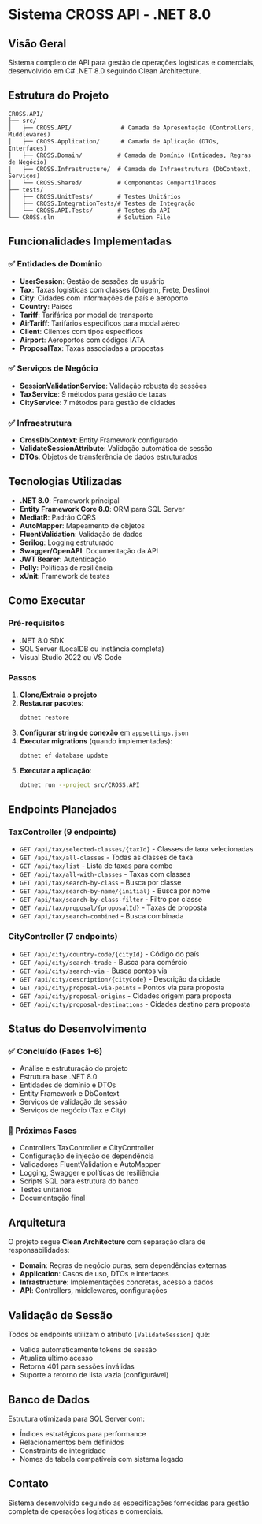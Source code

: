 # Sistema CROSS API - .NET 8.0

## Visão Geral
Sistema completo de API para gestão de operações logísticas e comerciais, desenvolvido em C# .NET 8.0 seguindo Clean Architecture.

## Estrutura do Projeto

```
CROSS.API/
├── src/
│   ├── CROSS.API/              # Camada de Apresentação (Controllers, Middlewares)
│   ├── CROSS.Application/      # Camada de Aplicação (DTOs, Interfaces)
│   ├── CROSS.Domain/          # Camada de Domínio (Entidades, Regras de Negócio)
│   ├── CROSS.Infrastructure/  # Camada de Infraestrutura (DbContext, Serviços)
│   └── CROSS.Shared/          # Componentes Compartilhados
├── tests/
│   ├── CROSS.UnitTests/       # Testes Unitários
│   ├── CROSS.IntegrationTests/# Testes de Integração
│   └── CROSS.API.Tests/       # Testes da API
└── CROSS.sln                  # Solution File
```

## Funcionalidades Implementadas

### ✅ Entidades de Domínio
- **UserSession**: Gestão de sessões de usuário
- **Tax**: Taxas logísticas com classes (Origem, Frete, Destino)
- **City**: Cidades com informações de país e aeroporto
- **Country**: Países
- **Tariff**: Tarifários por modal de transporte
- **AirTariff**: Tarifários específicos para modal aéreo
- **Client**: Clientes com tipos específicos
- **Airport**: Aeroportos com códigos IATA
- **ProposalTax**: Taxas associadas a propostas

### ✅ Serviços de Negócio
- **SessionValidationService**: Validação robusta de sessões
- **TaxService**: 9 métodos para gestão de taxas
- **CityService**: 7 métodos para gestão de cidades

### ✅ Infraestrutura
- **CrossDbContext**: Entity Framework configurado
- **ValidateSessionAttribute**: Validação automática de sessão
- **DTOs**: Objetos de transferência de dados estruturados

## Tecnologias Utilizadas

- **.NET 8.0**: Framework principal
- **Entity Framework Core 8.0**: ORM para SQL Server
- **MediatR**: Padrão CQRS
- **AutoMapper**: Mapeamento de objetos
- **FluentValidation**: Validação de dados
- **Serilog**: Logging estruturado
- **Swagger/OpenAPI**: Documentação da API
- **JWT Bearer**: Autenticação
- **Polly**: Políticas de resiliência
- **xUnit**: Framework de testes

## Como Executar

### Pré-requisitos
- .NET 8.0 SDK
- SQL Server (LocalDB ou instância completa)
- Visual Studio 2022 ou VS Code

### Passos
1. **Clone/Extraia o projeto**
2. **Restaurar pacotes**:
   ```bash
   dotnet restore
   ```
3. **Configurar string de conexão** em `appsettings.json`
4. **Executar migrations** (quando implementadas):
   ```bash
   dotnet ef database update
   ```
5. **Executar a aplicação**:
   ```bash
   dotnet run --project src/CROSS.API
   ```

## Endpoints Planejados

### TaxController (9 endpoints)
- `GET /api/tax/selected-classes/{taxId}` - Classes de taxa selecionadas
- `GET /api/tax/all-classes` - Todas as classes de taxa
- `GET /api/tax/list` - Lista de taxas para combo
- `GET /api/tax/all-with-classes` - Taxas com classes
- `GET /api/tax/search-by-class` - Busca por classe
- `GET /api/tax/search-by-name/{initial}` - Busca por nome
- `GET /api/tax/search-by-class-filter` - Filtro por classe
- `GET /api/tax/proposal/{proposalId}` - Taxas de proposta
- `GET /api/tax/search-combined` - Busca combinada

### CityController (7 endpoints)
- `GET /api/city/country-code/{cityId}` - Código do país
- `GET /api/city/search-trade` - Busca para comércio
- `GET /api/city/search-via` - Busca pontos via
- `GET /api/city/description/{cityCode}` - Descrição da cidade
- `GET /api/city/proposal-via-points` - Pontos via para proposta
- `GET /api/city/proposal-origins` - Cidades origem para proposta
- `GET /api/city/proposal-destinations` - Cidades destino para proposta

## Status do Desenvolvimento

### ✅ Concluído (Fases 1-6)
- Análise e estruturação do projeto
- Estrutura base .NET 8.0
- Entidades de domínio e DTOs
- Entity Framework e DbContext
- Serviços de validação de sessão
- Serviços de negócio (Tax e City)

### 🚧 Próximas Fases
- Controllers TaxController e CityController
- Configuração de injeção de dependência
- Validadores FluentValidation e AutoMapper
- Logging, Swagger e políticas de resiliência
- Scripts SQL para estrutura do banco
- Testes unitários
- Documentação final

## Arquitetura

O projeto segue **Clean Architecture** com separação clara de responsabilidades:

- **Domain**: Regras de negócio puras, sem dependências externas
- **Application**: Casos de uso, DTOs e interfaces
- **Infrastructure**: Implementações concretas, acesso a dados
- **API**: Controllers, middlewares, configurações

## Validação de Sessão

Todos os endpoints utilizam o atributo `[ValidateSession]` que:
- Valida automaticamente tokens de sessão
- Atualiza último acesso
- Retorna 401 para sessões inválidas
- Suporte a retorno de lista vazia (configurável)

## Banco de Dados

Estrutura otimizada para SQL Server com:
- Índices estratégicos para performance
- Relacionamentos bem definidos
- Constraints de integridade
- Nomes de tabela compatíveis com sistema legado

## Contato

Sistema desenvolvido seguindo as especificações fornecidas para gestão completa de operações logísticas e comerciais.

